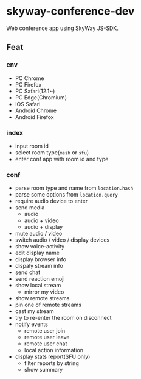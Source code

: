 # skyway-conference-dev

Web conference app using SkyWay JS-SDK.

## Feat

### env

- PC Chrome
- PC Firefox
- PC Safari(12.1~)
- PC Edge(Chromium)
- iOS Safari
- Android Chrome
- Android Firefox

### index

- input room id
- select room type(`mesh` or `sfu`)
- enter conf app with room id and type

### conf

- parse room type and name from `location.hash`
- parse some options from `location.query`
- require audio device to enter
- send media
  - audio
  - audio + video
  - audio + display
- mute audio / video
- switch audio / video / display devices
- show voice-activity
- edit display name
- display browser info
- dispaly stream info
- send chat
- send reaction emoji
- show local stream
  - mirror my video
- show remote streams
- pin one of remote streams
- cast my stream
- try to re-enter the room on disconnect
- notify events
  - remote user join
  - remote user leave
  - remote user chat
  - local action information
- display stats report(SFU only)
  - filter reports by string
  - show summary
